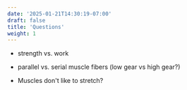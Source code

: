 ```yaml
---
date: '2025-01-21T14:30:19-07:00'
draft: false
title: 'Questions'
weight: 1
---
```


- strength vs. work

- parallel vs. serial muscle fibers (low gear vs high gear?)

- Muscles don't like to stretch?